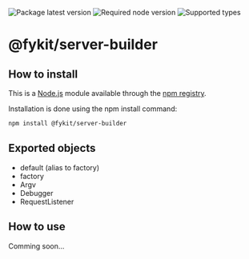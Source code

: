 ![Package latest version](https://img.shields.io/npm/v/@fykit/server-builder/latest.svg?label=%40fykit%2Fserver-builder)
![Required node version](https://img.shields.io/node/v/@fykit/server-builder.svg?style=flat)
![Supported types](https://img.shields.io/npm/types/@fykit/server-builder.svg)


# @fykit/server-builder

## How to install

This is a [Node.js](https://nodejs.org/en/) module available through the [npm registry](https://www.npmjs.com).

Installation is done using the npm install command:

```sh
npm install @fykit/server-builder
```

## Exported objects

- default (alias to factory)
- factory
- Argv
- Debugger
- RequestListener

## How to use

Comming soon...
